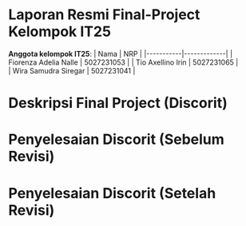 # Laporan Resmi Final-Project Kelompok IT25

**Anggota kelompok IT25**:
| Nama      | NRP         |
  |-----------|-------------|
  | Fiorenza Adelia Nalle   | 5027231053  |
  | Tio Axellino Irin  | 5027231065  |  
  | Wira Samudra Siregar  | 5027231041  |

# Deskripsi Final Project (Discorit)

# Penyelesaian Discorit (Sebelum Revisi) 

# Penyelesaian Discorit (Setelah Revisi) 
